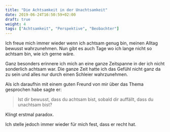 ```yaml
---
title: "Die Achtsamkeit in der Unachtsamkeit"
date: 2019-06-24T16:50:59+02:00
draft: true
weight: 4
tags: ["Achtsamkeit", "Perspektive", "Beobachter"]
---
```


Ich freue mich immer wieder wenn ich achtsam genug bin, meinen Alltag bewusst wahrzunehmen. Nun gibt es auch Tage wo ich lange nicht so achtsam bin, wie ich gerne wäre.

Ganz besonders erinnere ich mich an eine ganze Zeitspanne in der ich nicht sonderlich achtsam war. Die ganze Zeit hatte ich das Gefühl nicht ganz da zu sein und alles nur durch einen Schleier wahrzunehmen.

Als ich daraufhin mit einem guten Freund von mir über das Thema gesprochen habe sagte er:

> Ist dir bewusst, dass du achtsam bist, sobald dir auffällt, dass du unachtsam bist?

Klingt erstmal paradox.

Ich stelle jedoch immer wieder für mich fest, dass er recht hat.